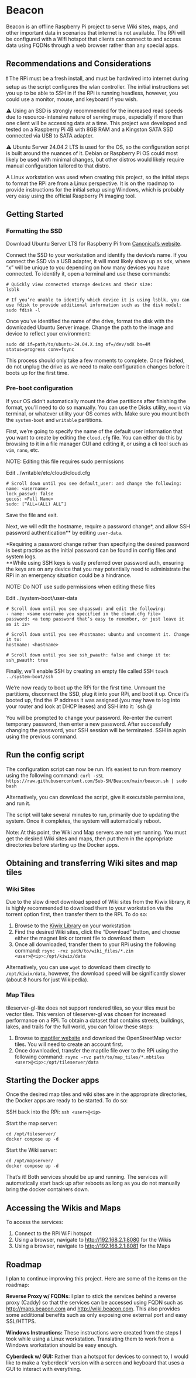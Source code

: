 # Beacon
Beacon is an offline Raspberry Pi project to serve Wiki sites, maps, and other important data in scenarios that internet is not available. The RPi will be configured with a Wifi hotspot that clients can connect to and access data using FQDNs through a web browser rather than any special apps. 

## Recommendations and Considerations
❗ The RPi must be a fresh install, and must be hardwired into internet during setup as the script configures the wlan controller. The initial instructions set you up to be able to SSH in if the RPi is running headless, however, you could use a monitor, mouse, and keyboard if you wish.

⚠️ Using an SSD is strongly recommended for the increased read speeds due to resource-intensive nature of serving maps, especially if more than one client will be accessing data at a time. This project was developed and tested on a Raspberry Pi 4B with 8GB RAM and a Kingston SATA SSD connected via USB to SATA adapter.

⚠️ Ubuntu Server 24.04.2 LTS is used for the OS, so the configuration script is built around the nuances of it. Debian or Raspberry Pi OS could most likely be used with minimal changes, but other distros would likely require manual configuration tailored to that distro.

A Linux workstation was used when creating this project, so the initial steps to format the RPi are from a Linux perspective. It is on the roadmap to provide instructions for the initial setup using Windows, which is probably very easy using the official Raspberry Pi imaging tool.   

## Getting Started

### Formatting the SSD
Download Ubuntu Server LTS for Raspberry Pi from [Canonical’s website](https://ubuntu.com/download/raspberry-pi).

Connect the SSD to your workstation and identify the device’s name. If you connect the SSD via a USB adapter, it will most likely show up as sdx, where “x” will be unique to you depending on how many devices you have connected. To identify it, open a terminal and use these commands:

```
# Quickly view connected storage devices and their size:
lsblk

# If you’re unable to identify which device it is using lsblk, you can use fdisk to provide additional information such as the disk model:
sudo fdisk -l
```

Once you’ve identified the name of the drive, format the disk with the downloaded Ubuntu Server image. Change the path to the image and device to reflect your environment:

```
sudo dd if=path/to/ubuntu-24.04.X.img of=/dev/sdX bs=4M status=progress conv=fsync
```

This process should only take a few moments to complete. Once finished, do not unplug the drive as we need to make configuration changes before it boots up for the first time.

### Pre-boot configuration

If your OS didn’t automatically mount the drive partitions after finishing the format, you’ll need to do so manually. You can use the Disks utility, `mount` via terminal, or whatever utility your OS comes with. Make sure you mount both the `system-boot` and `writable` partitions. 

First, we’re going to specify the name of the default user information that you want to create by editing the `cloud.cfg` file. You can either do this by browsing to it in a file manager GUI and editing it, or using a cli tool such as `vim`, `nano`, etc. 

NOTE: Editing this file requires sudo permissions

Edit ../writable/etc/cloud/cloud.cfg
```
# Scroll down until you see default_user: and change the following:
name: <username>
lock_passwd: false
gecos: <Full Name>
sudo: [“ALL=(ALL) ALL”]
```

Save the file and exit. 

Next, we will edit the hostname, require a password change*, and allow SSH password authentication** by editing `user-data`. 

*Requiring a password change rather than specifying the desired password is best practice as the initial password can be found in config files and system logs.\
**While using SSH keys is vastly preferred over password auth, ensuring the keys are on any device that you may potentially need to administrate the RPi in an emergency situation could be a hindrance.  

NOTE: Do NOT use sudo permissions when editing these files

Edit ../system-boot/user-data
```
# Scroll down until you see chpasswd: and edit the following:
- name: <same username you specified in the cloud.cfg file>
password: <a temp password that’s easy to remember, or just leave it as it is>

# Scroll down until you see #hostname: ubuntu and uncomment it. Change it to:
hostname: <hostname>

# Scroll down until you see ssh_pwauth: false and change it to:
ssh_pwauth: true
```

Finally, we’ll enable SSH by creating an empty file called SSH
`touch ../system-boot/ssh`

We’re now ready to boot up the RPi for the first time. Unmount the partitions, disconnect the SSD, plug it into your RPi, and boot it up. Once it’s booted up, find the IP address it was assigned (you may have to log into your router and look at DHCP leases) and SSH into it:
`ssh <user>@<ip>

You will be prompted to change your password. Re-enter the current temporary password, then enter a new password. After successfully changing the password, your SSH session will be terminated. SSH in again using the previous command.   

## Run the config script
The configuration script can now be run. It’s easiest to run from memory using the following command:
`curl -sSL https://raw.githubusercontent.com/Sub-SH/Beacon/main/beacon.sh | sudo bash`

Alternatively, you can download the script, give it executable permissions, and run it.

The script will take several minutes to run, primarily due to updating the system. Once it completes, the system will automatically reboot.

Note: At this point, the Wiki and Map servers are not yet running. You must get the desired Wiki sites and maps, then put them in the appropriate directories before starting up the Docker apps.

## Obtaining and transferring Wiki sites and map tiles
### Wiki Sites
Due to the slow direct download speed of Wiki sites from the Kiwix library, it is highly recommended to download them to your workstation via the torrent option first, then transfer them to the RPi. To do so:

1. Browse to the [Kiwix Library](https://library.kiwix.org) on your workstation
2. Find the desired Wiki sites, click the “Download” button, and choose either the magnet link or torrent file to download them
3. Once all downloaded, transfer them to your RPi using the following command:
`rsync -rvz path/to/wiki_files/*.zim <user>@<ip>:/opt/kiwix/data`

Alternatively, you can use `wget` to download them directly to `/opt/kiwix/data`, however, the download speed will be significantly slower (about 8 hours for just Wikipedia).

### Map Tiles
tileserver-gl-lite does not support rendered tiles, so your tiles must be vector tiles. This version of tileserver-gl was chosen for increased performance on a RPi. To obtain a dataset that contains streets, buildings, lakes, and trails for the full world, you can follow these steps:

1. Browse to [maptiler website](https://data.maptiler.com/downloads/planet/) and download the OpenStreetMap vector tiles. You will need to create an account first.
2. Once downloaded, transfer the maptile file over to the RPi using the following command:
`rsync -rvz path/to/map_tiles/*.mbtiles <user>@<ip>:/opt/tileserver/data`

## Starting the Docker apps
Once the desired map tiles and wiki sites are in the appropriate directories, the Docker apps are ready to be started. To do so:

SSH back into the RPi:
`ssh <user>@<ip>`

Start the map server:
```
cd /opt/tileserver/
docker compose up -d
```

Start the Wiki server:
```
cd /opt/mapserver/
docker compose up -d
```

That’s it! Both services should be up and running. The services will automatically start back up after reboots as long as you do not manually bring the docker containers down. 

## Accessing the Wikis and Maps
To access the services:
1. Connect to the RPi WiFi hotspot
2. Using a browser, navigate to http://192.168.2.1:8080 for the Wikis
3. Using a browser, navigate to http://192.168.2.1:8081 for the Maps

## Roadmap
I plan to continue improving this project. Here are some of the items on the roadmap:

**Reverse Proxy w/ FQDNs:** I plan to stick the services behind a reverse proxy (Caddy) so that the services can be accessed using FQDN such as http://maps.beacon.com and http://wiki.beacon.com. This also provides some additional benefits such as only exposing one external port and easy SSL/HTTPS. 

**Windows Instructions:** These instructions were created from the steps I took while using a Linux workstation. Translating them to work from a Windows workstation should be easy enough.

**Cyberdeck w/ GUI:** Rather than a hotspot for devices to connect to, I would like to make a ‘cyberdeck’ version with a screen and keyboard that uses a GUI to interact with everything.

